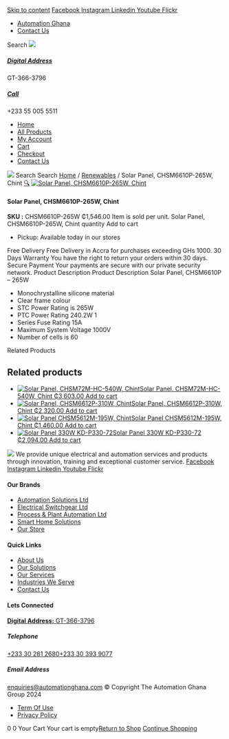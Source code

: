 [Skip to content](https://store.automationghana.com/product/solar-panel-265w/#content)
[ Facebook ](https://www.facebook.com/automationgh/) [ Instagram ](https://www.instagram.com/automationgh/) [ Linkedin ](https://www.linkedin.com/company/the-automation-ghana-limited/) [ Youtube ](https://www.youtube.com/channel/UCurrRDUSm5oIW39VXjn1u0w) [ Flickr ](https://www.flickr.com/photos/181794037@N07/)
  * [ Automation Ghana ](https://automationghana.com)
  * [ Contact Us ](https://store.automationghana.com/contact/)


Search
[ ![](https://store.automationghana.com/wp-content/uploads/2024/04/Website-TAGG-Logo-BLUE.png) ](https://store.automationghana.com/)
[ ](https://maps.app.goo.gl/m4xeaagWCNbLk4jM6)
#####  [ Digital Address ](https://maps.app.goo.gl/m4xeaagWCNbLk4jM6)
GT-366-3796 
[ ](tel:+233550055511)
#####  [ Call ](tel:+233550055511)
+233 55 005 5511 
  * [Home](https://store.automationghana.com/)
  * [All Products](https://store.automationghana.com/shop/)
  * [My Account](https://store.automationghana.com/my-account/)
  * [Cart](https://store.automationghana.com/cart/)
  * [Checkout](https://store.automationghana.com/checkout/)
  * [Contact Us](https://store.automationghana.com/contact/)


[![](https://store.automationghana.com/wp-content/uploads/2024/04/AutomationGhana_logo_white.png)](https://store.automationghana.com)
Search
Search
[Home](https://store.automationghana.com) / [Renewables](https://store.automationghana.com/product-category/renewables/) / Solar Panel, CHSM6610P-265W, Chint
[🔍](https://store.automationghana.com/product/solar-panel-265w/)
[![Solar Panel, CHSM6610P-265W, Chint](https://store.automationghana.com/wp-content/uploads/2020/04/Solar-panel_CHSM5612M-195-scaled-600x589.jpg)](https://store.automationghana.com/wp-content/uploads/2020/04/Solar-panel_CHSM5612M-195-scaled.jpg)
####  Solar Panel, CHSM6610P-265W, Chint 
**SKU :** CHSM6610P-265W 
₵1,546.00
Item is sold per unit.
Solar Panel, CHSM6610P-265W, Chint quantity
Add to cart
  * Pickup: Available today in our stores


Free Delivery 
Free Delivery in Accra for purchases exceeding GHs 1000. 
30 Days Warranty 
You have the right to return your orders within 30 days. 
Secure Payment 
Your payments are secure with our private security network. 
Product Description
Product Description
Solar Panel, CHSM6610P – 265W 
  * Monochrystalline silicone material
  * Clear frame colour
  * STC Power Rating is 265W
  * PTC Power Rating 240.2W 1
  * Series Fuse Rating 15A
  * Maximum System Voltage 1000V
  * Number of cells is 60


Related Products 
## Related products
  * [![Solar Panel, CHSM72M-HC-540W, Chint](https://store.automationghana.com/wp-content/uploads/2022/07/Solar-Panel-540W.jpg)Solar Panel, CHSM72M-HC-540W, Chint ₵3,603.00 ](https://store.automationghana.com/product/solar-panel-540w/)
[Add to cart](https://store.automationghana.com/product/solar-panel-265w/?add-to-cart=4723)
  * [![Solar Panel, CHSM6612P-310W, Chint](https://store.automationghana.com/wp-content/uploads/2020/04/Solar-panel_CHSM5612M-195-scaled-300x300.jpg)Solar Panel, CHSM6612P-310W, Chint ₵2,320.00 ](https://store.automationghana.com/product/solar-panel-310w/)
[Add to cart](https://store.automationghana.com/product/solar-panel-265w/?add-to-cart=2318)
  * [![Solar Panel CHSM5612M-195W, Chint](https://store.automationghana.com/wp-content/uploads/2020/04/Solar-panel_CHSM5612M-195-scaled-300x300.jpg)Solar Panel CHSM5612M-195W, Chint ₵1,460.00 ](https://store.automationghana.com/product/solar-panel-195w/)
[Add to cart](https://store.automationghana.com/product/solar-panel-265w/?add-to-cart=2315)
  * [![Solar Panel 330W KD-P330-72](https://store.automationghana.com/wp-content/uploads/2020/04/KD-P330-72-330W-300x300.jpg)Solar Panel 330W KD-P330-72 ₵2,094.00 ](https://store.automationghana.com/product/solar-panel-330-watts/)
[Add to cart](https://store.automationghana.com/product/solar-panel-265w/?add-to-cart=2313)


![](https://store.automationghana.com/wp-content/uploads/2024/04/AutomationGhana_logo_white.png)
We provide unique electrical and automation services and products through innovation, training and exceptional customer service.
[ Facebook ](https://www.facebook.com/automationgh/) [ Instagram ](https://www.instagram.com/automationgh/) [ Linkedin ](https://www.linkedin.com/company/the-automation-ghana-limited/) [ Youtube ](https://www.youtube.com/channel/UCurrRDUSm5oIW39VXjn1u0w) [ Flickr ](https://www.flickr.com/photos/181794037@N07/)
#### Our Brands
  * [ Automation Solutions Ltd ](https://store.automationghana.com/product/solar-panel-265w/)
  * [ Electrical Switchgear Ltd ](https://store.automationghana.com/product/solar-panel-265w/)
  * [ Process & Plant Automation Ltd ](https://store.automationghana.com/product/solar-panel-265w/)
  * [ Smart Home Solutions ](https://store.automationghana.com/product/solar-panel-265w/)
  * [ Our Store ](https://store.automationghana.com/product/solar-panel-265w/)


#### Quick Links
  * [ About Us ](https://store.automationghana.com/product/solar-panel-265w/)
  * [ Our Solutions ](https://store.automationghana.com/product/solar-panel-265w/)
  * [ Our Services ](https://store.automationghana.com/product/solar-panel-265w/)
  * [ Industries We Serve ](https://store.automationghana.com/product/solar-panel-265w/)
  * [ Contact Us ](https://store.automationghana.com/product/solar-panel-265w/)


#### Lets Connected
[**Digital Address:** GT-366-3796](https://maps.app.goo.gl/m4xeaagWCNbLk4jM6)
#####  Telephone 
[ +233 30 281 2680](tel:+233302812680)[+233 30 393 9077](https://store.automationghana.com/product/solar-panel-265w/+233303939077)
#####  Email Address 
enquiries@automationghana.com 
© Copyright The Automation Ghana Group 2024
  * [ Term Of Use ](https://store.automationghana.com/product/solar-panel-265w/)
  * [ Privacy Policy ](https://store.automationghana.com/product/solar-panel-265w/)


0
0
Your Cart
Your cart is empty[Return to Shop](https://store.automationghana.com/shop/)
[Continue Shopping](https://store.automationghana.com/product/solar-panel-265w/)
